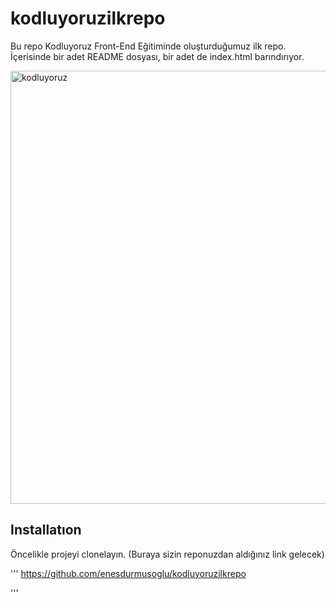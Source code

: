 # kodluyoruzilkrepo

Bu repo Kodluyoruz Front-End Eğitiminde oluşturduğumuz ilk repo. İçerisinde bir adet README dosyası, bir adet de index.html barındırıyor.

<img width="693" alt="kodluyoruz" src="https://user-images.githubusercontent.com/73403774/210182327-c0754307-0c2c-4e90-8603-168c611f74c0.png">



## Installatıon
Öncelikle projeyi clonelayın. (Buraya sizin reponuzdan aldığınız link gelecek)

'''
https://github.com/enesdurmusoglu/kodluyoruzilkrepo

'''
